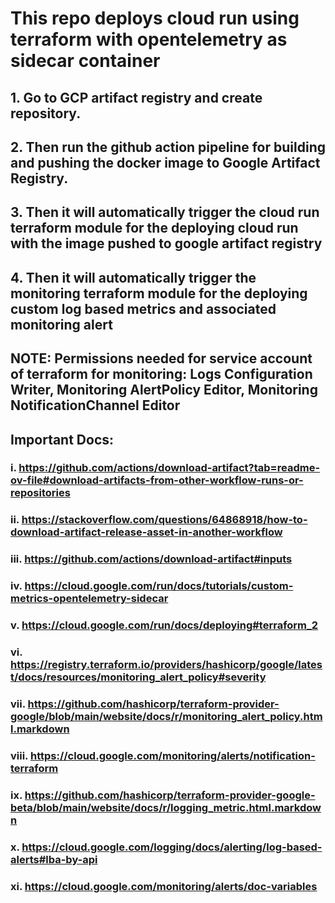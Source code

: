# This repo deploys cloud run using terraform with opentelemetry as sidecar container

## 1. Go to GCP artifact registry and create repository.

## 2. Then run the github action pipeline for building and pushing the docker image to Google Artifact Registry.

## 3. Then it will automatically trigger the cloud run terraform module for the deploying cloud run with the image pushed to google artifact registry

## 4. Then it will automatically trigger the monitoring terraform module for the deploying custom log based metrics and associated monitoring alert

## NOTE: Permissions needed for service account of terraform for monitoring: Logs Configuration Writer, Monitoring AlertPolicy Editor, Monitoring NotificationChannel Editor

## Important Docs:

### i. https://github.com/actions/download-artifact?tab=readme-ov-file#download-artifacts-from-other-workflow-runs-or-repositories

### ii. https://stackoverflow.com/questions/64868918/how-to-download-artifact-release-asset-in-another-workflow

### iii. https://github.com/actions/download-artifact#inputs

### iv. https://cloud.google.com/run/docs/tutorials/custom-metrics-opentelemetry-sidecar

### v. https://cloud.google.com/run/docs/deploying#terraform_2

### vi. https://registry.terraform.io/providers/hashicorp/google/latest/docs/resources/monitoring_alert_policy#severity

### vii. https://github.com/hashicorp/terraform-provider-google/blob/main/website/docs/r/monitoring_alert_policy.html.markdown

### viii. https://cloud.google.com/monitoring/alerts/notification-terraform

### ix. https://github.com/hashicorp/terraform-provider-google-beta/blob/main/website/docs/r/logging_metric.html.markdown

### x. https://cloud.google.com/logging/docs/alerting/log-based-alerts#lba-by-api

### xi. https://cloud.google.com/monitoring/alerts/doc-variables
